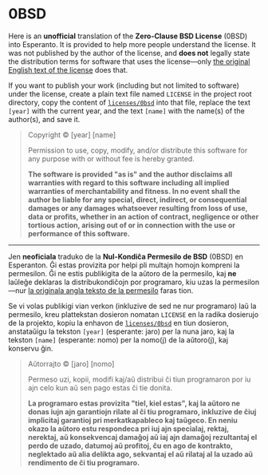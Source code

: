 # 0BSD

Here is an **unofficial** translation of the **Zero-Clause BSD License** (0BSD) into Esperanto. It is provided to help more people understand the license. It was not published by the author of the license, and **does not** legally state the distribution terms for software that uses the license—only [the original English text of the license](licenses/0bsd) does that.

If you want to publish your work (including but not limited to software) under the license, create a plain text file named `LICENSE` in the project root directory, copy the content of [`licenses/0bsd`](licenses/0bsd) into that file, replace the text `[year]` with the current year, and the text `[name]` with the name(s) of the author(s), and save it.

> Copyright © [year] [name]
>
> Permission to use, copy, modify, and/or distribute this software for any purpose with or without fee is hereby granted.
>
> **The software is provided "as is" and the author disclaims all warranties with regard to this software including all implied warranties of merchantability and fitness. In no event shall the author be liable for any special, direct, indirect, or consequential damages or any damages whatsoever resulting from loss of use, data or profits, whether in an action of contract, negligence or other tortious action, arising out of or in connection with the use or performance of this software.**

---

Jen **neoficiala** traduko de la **Nul-Kondiĉa Permesilo de BSD** (0BSD) en Esperanton. Ĝi estas provizita por helpi pli multajn homojn kompreni la permesilon. Ĝi ne estis publikigita de la aŭtoro de la permesilo, kaj **ne** laŭleĝe deklaras la distribukondiĉojn por programaro, kiu uzas la permesilon—nur [la originala angla teksto de la permesilo](licenses/0bsd) faras tion.

Se vi volas publikigi vian verkon (inkluzive de sed ne nur programaro) laŭ la permesilo, kreu plattekstan dosieron nomatan `LICENSE` en la radika dosierujo de la projekto, kopiu la enhavon de [`licenses/0bsd`](licenses/0bsd) en tiun dosieron, anstataŭigu la tekston `[year]` (esperante: jaro) per la nuna jaro, kaj la tekston `[name]` (esperante: nomo) per la nomo(j) de la aŭtoro(j), kaj konservu ĝin.

> Aŭtorrajto © [jaro] [nomo]
>
> Permeso uzi, kopii, modifi kaj/aŭ distribui ĉi tiun programaron por iu ajn celo kun aŭ sen pago estas ĉi tie donita.
>
> **La programaro estas provizita "tiel, kiel estas", kaj la aŭtoro ne donas iujn ajn garantiojn rilate al ĉi tiu programaro, inkluzive de ĉiuj implicitaj garantioj pri merkatkapableco kaj taŭgeco. En neniu okazo la aŭtoro estu respondeca pri iuj ajn specialaj, rektaj, nerektaj, aŭ konsekvencaj damaĝoj aŭ iaj ajn damaĝoj rezultantaj el perdo de uzado, datumoj aŭ profitoj, ĉu en ago de kontrakto, neglektado aŭ alia delikta ago, sekvantaj el aŭ rilataj al la uzado aŭ rendimento de ĉi tiu programaro.**
